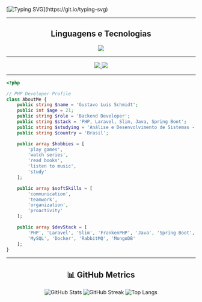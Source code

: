 [![Typing SVG](https://readme-typing-svg.herokuapp.com/?color=F7F7F7FF&size=35&center=true&vCenter=true&width=1000&lines=Hello%2C+my+name+is+Gustavo+Luis+Schmidt.;I'm+21+years+old;I'm+Backend+Developer+(PHP%2C+Java%2C+Spring);Ol%C3%A1%2C+meu+nome+%C3%A9+Gustavo+Luis+Schmidt;Tenho+21+anos+de+idade;Sou+Desenvolvedor+Backend+(PHP%2C+Java%2C+Spring);)](https://git.io/typing-svg)

---

<h2 align="center">Linguagens e Tecnologias</h2>
<p align="center">
  <a href="https://skillicons.dev">
    <img src="https://skillicons.dev/icons?i=php,laravel,java,spring,mysql,html,css,js,ts,nodejs,docker,git,bootstrap,jquery&theme=light" />
  </a>
</p>

---

<div align="center">
  <a href="mailto:gustavolschmidt13@gmail.com">
    <img src="https://img.shields.io/badge/-Gmail-%23333?style=for-the-badge&logo=gmail&logoColor=white">
  </a>
  <a href="https://www.linkedin.com/in/gustavo-luis-schmidt-331304222/" target="_blank">
    <img src="https://img.shields.io/badge/-LinkedIn-%230077B5?style=for-the-badge&logo=linkedin&logoColor=white">
  </a>
</div>

---

```php
<?php

// PHP Developer Profile
class AboutMe {
    public string $name = 'Gustavo Luis Schmidt';
    public int $age = 21;
    public string $role = 'Backend Developer';
    public string $stack = 'PHP, Laravel, Slim, Java, Spring Boot';
    public string $studying = 'Análise e Desenvolvimento de Sistemas - UniSenai';
    public string $country = 'Brasil';

    public array $hobbies = [
        'play games',
        'watch series',
        'read books',
        'listen to music',
        'study'
    ];

    public array $softSkills = [
        'communication',
        'teamwork',
        'organization',
        'proactivity'
    ];

    public array $devStack = [
        'PHP', 'Laravel', 'Slim', 'FrankenPHP', 'Java', 'Spring Boot',
        'MySQL', 'Docker', 'RabbitMQ', 'MongoDB'
    ];
}
```
---

<h2 align="center">📊 GitHub Metrics</h2>

<p align="center">
  <img src="https://github-readme-stats.vercel.app/api?username=Gustavolskw&show_icons=true&theme=default" alt="GitHub Stats" />
  <img src="https://github-readme-streak-stats.herokuapp.com/?user=Gustavolskw&theme=default" alt="GitHub Streak" />
  <img src="https://github-readme-stats.vercel.app/api/top-langs/?username=Gustavolskw&layout=compact&theme=default" alt="Top Langs" />
</p>
